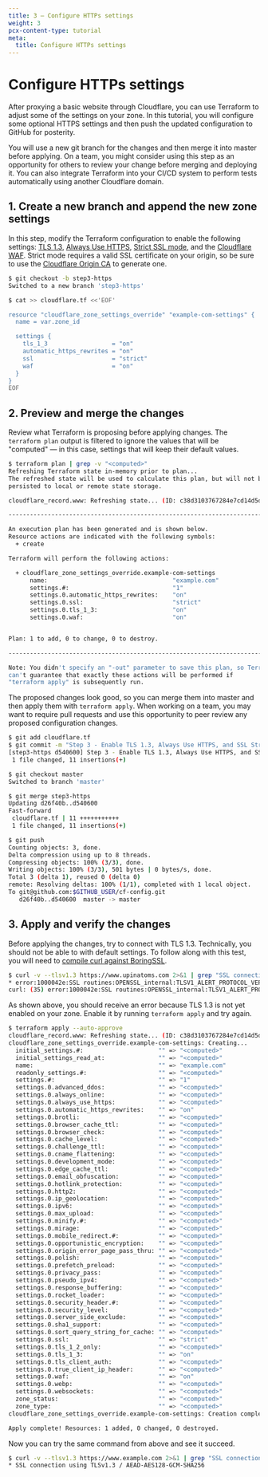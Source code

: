 ```yaml
---
title: 3 – Configure HTTPs settings
weight: 3
pcx-content-type: tutorial
meta:
  title: Configure HTTPs settings
---
```


# Configure HTTPs settings

After proxying a basic website through Cloudflare, you can use Terraform to adjust some of the settings on your zone. In this tutorial, you will configure some optional HTTPS settings and then push the updated configuration to GitHub for posterity.

You will use a new git branch for the changes and then merge it into master before applying. On a team, you might consider using this step as an opportunity for others to review your change before merging and deploying it. You can also integrate Terraform into your CI/CD system to perform tests automatically using another Cloudflare domain.

## 1. Create a new branch and append the new zone settings

In this step, modify the Terraform configuration to enable the following settings: [TLS 1.3](https://developers.cloudflare.com/ssl/edge-certificates/additional-options/tls-13), [Always Use HTTPS](https://developers.cloudflare.com/ssl/edge-certificates/additional-options/always-use-https), [Strict SSL mode](https://developers.cloudflare.com/ssl/origin-configuration/ssl-modes#strict), and the [Cloudflare WAF](https://developers.cloudflare.com/waf/). Strict mode requires a valid SSL certificate on your origin, so be sure to use the [Cloudflare Origin CA](https://developers.cloudflare.com/ssl/origin-configuration/origin-ca) to generate one.

```sh
$ git checkout -b step3-https
Switched to a new branch 'step3-https'

$ cat >> cloudflare.tf <<'EOF'

resource "cloudflare_zone_settings_override" "example-com-settings" {
  name = var.zone_id

  settings {
    tls_1_3                  = "on"
    automatic_https_rewrites = "on"
    ssl                      = "strict"
    waf                      = "on"
  }
}
EOF
```

## 2. Preview and merge the changes

Review what Terraform is proposing before applying changes. The `terraform plan` output is filtered to ignore the values that will be "computed" — in this case, settings that will keep their default values.

```sh
$ terraform plan | grep -v "<computed>"
Refreshing Terraform state in-memory prior to plan...
The refreshed state will be used to calculate this plan, but will not be
persisted to local or remote state storage.

cloudflare_record.www: Refreshing state... (ID: c38d3103767284e7cd14d5dad3ab8668)

------------------------------------------------------------------------

An execution plan has been generated and is shown below.
Resource actions are indicated with the following symbols:
  + create

Terraform will perform the following actions:

  + cloudflare_zone_settings_override.example-com-settings
      name:                                   "example.com"
      settings.#:                             "1"
      settings.0.automatic_https_rewrites:    "on"
      settings.0.ssl:                         "strict"
      settings.0.tls_1_3:                     "on"
      settings.0.waf:                         "on"


Plan: 1 to add, 0 to change, 0 to destroy.

------------------------------------------------------------------------

Note: You didn't specify an "-out" parameter to save this plan, so Terraform
can't guarantee that exactly these actions will be performed if
"terraform apply" is subsequently run.
```

The proposed changes look good, so you can merge them into master and then apply them with `terraform apply`. When working on a team, you may want to require pull requests and use this opportunity to peer review any proposed configuration changes.

```sh
$ git add cloudflare.tf
$ git commit -m "Step 3 - Enable TLS 1.3, Always Use HTTPS, and SSL Strict mode."
[step3-https d540600] Step 3 - Enable TLS 1.3, Always Use HTTPS, and SSL Strict mode.
 1 file changed, 11 insertions(+)

$ git checkout master
Switched to branch 'master'

$ git merge step3-https
Updating d26f40b..d540600
Fast-forward
 cloudflare.tf | 11 +++++++++++
 1 file changed, 11 insertions(+)

$ git push
Counting objects: 3, done.
Delta compression using up to 8 threads.
Compressing objects: 100% (3/3), done.
Writing objects: 100% (3/3), 501 bytes | 0 bytes/s, done.
Total 3 (delta 1), reused 0 (delta 0)
remote: Resolving deltas: 100% (1/1), completed with 1 local object.
To git@github.com:$GITHUB_USER/cf-config.git
   d26f40b..d540600  master -> master
```

## 3. Apply and verify the changes

Before applying the changes, try to connect with TLS 1.3. Technically, you should not be able to with default settings. To follow along with this test, you will need to [compile curl against BoringSSL](https://ec.haxx.se/building-boringssl.html).

```sh
$ curl -v --tlsv1.3 https://www.upinatoms.com 2>&1 | grep "SSL connection\|error"
* error:1000042e:SSL routines:OPENSSL_internal:TLSV1_ALERT_PROTOCOL_VERSION
curl: (35) error:1000042e:SSL routines:OPENSSL_internal:TLSV1_ALERT_PROTOCOL_VERSION
```

As shown above, you should receive an error because TLS 1.3 is not yet enabled on your zone. Enable it by running `terraform apply` and try again.

```sh
$ terraform apply --auto-approve
cloudflare_record.www: Refreshing state... (ID: c38d3103767284e7cd14d5dad3ab8668)
cloudflare_zone_settings_override.example-com-settings: Creating...
  initial_settings.#:                     "" => "<computed>"
  initial_settings_read_at:               "" => "<computed>"
  name:                                   "" => "example.com"
  readonly_settings.#:                    "" => "<computed>"
  settings.#:                             "" => "1"
  settings.0.advanced_ddos:               "" => "<computed>"
  settings.0.always_online:               "" => "<computed>"
  settings.0.always_use_https:            "" => "<computed>"
  settings.0.automatic_https_rewrites:    "" => "on"
  settings.0.brotli:                      "" => "<computed>"
  settings.0.browser_cache_ttl:           "" => "<computed>"
  settings.0.browser_check:               "" => "<computed>"
  settings.0.cache_level:                 "" => "<computed>"
  settings.0.challenge_ttl:               "" => "<computed>"
  settings.0.cname_flattening:            "" => "<computed>"
  settings.0.development_mode:            "" => "<computed>"
  settings.0.edge_cache_ttl:              "" => "<computed>"
  settings.0.email_obfuscation:           "" => "<computed>"
  settings.0.hotlink_protection:          "" => "<computed>"
  settings.0.http2:                       "" => "<computed>"
  settings.0.ip_geolocation:              "" => "<computed>"
  settings.0.ipv6:                        "" => "<computed>"
  settings.0.max_upload:                  "" => "<computed>"
  settings.0.minify.#:                    "" => "<computed>"
  settings.0.mirage:                      "" => "<computed>"
  settings.0.mobile_redirect.#:           "" => "<computed>"
  settings.0.opportunistic_encryption:    "" => "<computed>"
  settings.0.origin_error_page_pass_thru: "" => "<computed>"
  settings.0.polish:                      "" => "<computed>"
  settings.0.prefetch_preload:            "" => "<computed>"
  settings.0.privacy_pass:                "" => "<computed>"
  settings.0.pseudo_ipv4:                 "" => "<computed>"
  settings.0.response_buffering:          "" => "<computed>"
  settings.0.rocket_loader:               "" => "<computed>"
  settings.0.security_header.#:           "" => "<computed>"
  settings.0.security_level:              "" => "<computed>"
  settings.0.server_side_exclude:         "" => "<computed>"
  settings.0.sha1_support:                "" => "<computed>"
  settings.0.sort_query_string_for_cache: "" => "<computed>"
  settings.0.ssl:                         "" => "strict"
  settings.0.tls_1_2_only:                "" => "<computed>"
  settings.0.tls_1_3:                     "" => "on"
  settings.0.tls_client_auth:             "" => "<computed>"
  settings.0.true_client_ip_header:       "" => "<computed>"
  settings.0.waf:                         "" => "on"
  settings.0.webp:                        "" => "<computed>"
  settings.0.websockets:                  "" => "<computed>"
  zone_status:                            "" => "<computed>"
  zone_type:                              "" => "<computed>"
cloudflare_zone_settings_override.example-com-settings: Creation complete after 2s (ID: e2e6491340be87a3726f91fc4148b125)

Apply complete! Resources: 1 added, 0 changed, 0 destroyed.
```

Now you can try the same command from above and see it succeed.

```sh
$ curl -v --tlsv1.3 https://www.example.com 2>&1 | grep "SSL connection\|error"
* SSL connection using TLSv1.3 / AEAD-AES128-GCM-SHA256
```